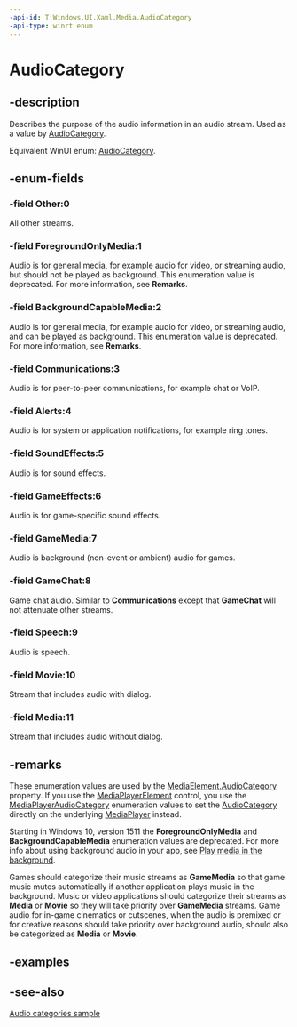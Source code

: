 ```yaml
---
-api-id: T:Windows.UI.Xaml.Media.AudioCategory
-api-type: winrt enum
---
```


<!-- Enumeration syntax
public enum Windows.UI.Xaml.Media.AudioCategory : int
-->

# AudioCategory

## -description

Describes the purpose of the audio information in an audio stream. Used as a value by [AudioCategory](../windows.ui.xaml.controls/mediaelement_audiocategory.md).

Equivalent WinUI enum: [AudioCategory](/windows/winui/api/microsoft.ui.xaml.media.audiocategory).

## -enum-fields

### -field Other:0

All other streams.

### -field ForegroundOnlyMedia:1

Audio is for general media, for example audio for video, or streaming audio, but should not be played as background. This enumeration value is deprecated. For more information, see **Remarks**.

### -field BackgroundCapableMedia:2

Audio is for general media, for example audio for video, or streaming audio, and can be played as background. This enumeration value is deprecated. For more information, see **Remarks**.

### -field Communications:3

Audio is for peer-to-peer communications, for example chat or VoIP.

### -field Alerts:4

Audio is for system or application notifications, for example ring tones.

### -field SoundEffects:5

Audio is for sound effects.

### -field GameEffects:6

Audio is for game-specific sound effects.

### -field GameMedia:7

Audio is background (non-event or ambient) audio for games.

### -field GameChat:8

Game chat audio. Similar to **Communications** except that **GameChat** will not attenuate other streams.

### -field Speech:9

Audio is speech.

### -field Movie:10

Stream that includes audio with dialog.

### -field Media:11

Stream that includes audio without dialog.

## -remarks

These enumeration values are used by the [MediaElement.AudioCategory](../windows.ui.xaml.controls/mediaelement_audiocategory.md) property. If you use the [MediaPlayerElement](../windows.ui.xaml.controls/mediaplayerelement.md) control, you use the [MediaPlayerAudioCategory](../windows.media.playback/mediaplayeraudiocategory.md) enumeration values to set the [AudioCategory](../windows.media.playback/mediaplayer_audiocategory.md) directly on the underlying [MediaPlayer](../windows.media.playback/mediaplayer.md) instead.

Starting in Windows 10, version 1511 the **ForegroundOnlyMedia** and **BackgroundCapableMedia** enumeration values are deprecated. For more info about using background audio in your app, see [Play media in the background](/windows/uwp/audio-video-camera/background-audio).

Games should categorize their music streams as **GameMedia** so that game music mutes automatically if another application plays music in the background. Music or video applications should categorize their streams as **Media** or **Movie** so they will take priority over **GameMedia** streams. Game audio for in-game cinematics or cutscenes, when the audio is premixed or for creative reasons should take priority over background audio, should also be categorized as **Media** or **Movie**.

## -examples

## -see-also

[Audio categories sample](https://github.com/Microsoft/Windows-universal-samples/tree/dev/Samples/AudioCategory)